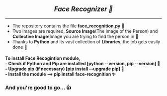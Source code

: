 <h2 align="center"> <i>Face Recognizer 🤡</i> </h2>
<hr> 


- The repository contains the file <b>face_recognition.py</b> 📁
- Two images are required, <b>Source Image</b>(The Image of the Person) and <b>Collective Image</b>(Image you are trying to find the person in 🌌
- Thanks to <b>Python</b> and its vast collection of <b>Libraries</b>, the job gets easily done 🙂

<h4> To install Face Recogintion module,<br>
- Check if Python and Pip are installed [python --version, pip --version] 🐍<br>
- Upgrade pip (if necessary) [pip install --upgrade pip] 🔧<br>
- Install the module --> pip install face-recognition ✨<br>
</h4>

<h3>And you're good to go… 👍</h3>
